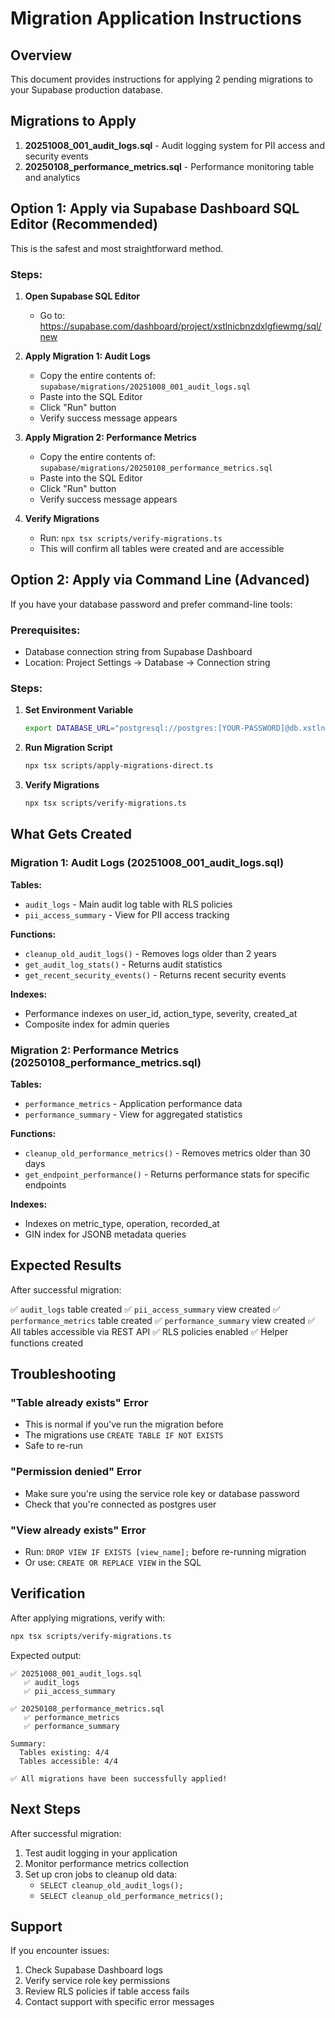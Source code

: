 # Migration Application Instructions

## Overview

This document provides instructions for applying 2 pending migrations to your Supabase production database.

## Migrations to Apply

1. **20251008_001_audit_logs.sql** - Audit logging system for PII access and security events
2. **20250108_performance_metrics.sql** - Performance monitoring table and analytics

## Option 1: Apply via Supabase Dashboard SQL Editor (Recommended)

This is the safest and most straightforward method.

### Steps:

1. **Open Supabase SQL Editor**
   - Go to: https://supabase.com/dashboard/project/xstlnicbnzdxlgfiewmg/sql/new

2. **Apply Migration 1: Audit Logs**
   - Copy the entire contents of: `supabase/migrations/20251008_001_audit_logs.sql`
   - Paste into the SQL Editor
   - Click "Run" button
   - Verify success message appears

3. **Apply Migration 2: Performance Metrics**
   - Copy the entire contents of: `supabase/migrations/20250108_performance_metrics.sql`
   - Paste into the SQL Editor
   - Click "Run" button
   - Verify success message appears

4. **Verify Migrations**
   - Run: `npx tsx scripts/verify-migrations.ts`
   - This will confirm all tables were created and are accessible

## Option 2: Apply via Command Line (Advanced)

If you have your database password and prefer command-line tools:

### Prerequisites:

- Database connection string from Supabase Dashboard
- Location: Project Settings → Database → Connection string

### Steps:

1. **Set Environment Variable**

   ```bash
   export DATABASE_URL="postgresql://postgres:[YOUR-PASSWORD]@db.xstlnicbnzdxlgfiewmg.supabase.co:5432/postgres"
   ```

2. **Run Migration Script**

   ```bash
   npx tsx scripts/apply-migrations-direct.ts
   ```

3. **Verify Migrations**
   ```bash
   npx tsx scripts/verify-migrations.ts
   ```

## What Gets Created

### Migration 1: Audit Logs (20251008_001_audit_logs.sql)

**Tables:**

- `audit_logs` - Main audit log table with RLS policies
- `pii_access_summary` - View for PII access tracking

**Functions:**

- `cleanup_old_audit_logs()` - Removes logs older than 2 years
- `get_audit_log_stats()` - Returns audit statistics
- `get_recent_security_events()` - Returns recent security events

**Indexes:**

- Performance indexes on user_id, action_type, severity, created_at
- Composite index for admin queries

### Migration 2: Performance Metrics (20250108_performance_metrics.sql)

**Tables:**

- `performance_metrics` - Application performance data
- `performance_summary` - View for aggregated statistics

**Functions:**

- `cleanup_old_performance_metrics()` - Removes metrics older than 30 days
- `get_endpoint_performance()` - Returns performance stats for specific endpoints

**Indexes:**

- Indexes on metric_type, operation, recorded_at
- GIN index for JSONB metadata queries

## Expected Results

After successful migration:

✅ `audit_logs` table created
✅ `pii_access_summary` view created
✅ `performance_metrics` table created
✅ `performance_summary` view created
✅ All tables accessible via REST API
✅ RLS policies enabled
✅ Helper functions created

## Troubleshooting

### "Table already exists" Error

- This is normal if you've run the migration before
- The migrations use `CREATE TABLE IF NOT EXISTS`
- Safe to re-run

### "Permission denied" Error

- Make sure you're using the service role key or database password
- Check that you're connected as postgres user

### "View already exists" Error

- Run: `DROP VIEW IF EXISTS [view_name];` before re-running migration
- Or use: `CREATE OR REPLACE VIEW` in the SQL

## Verification

After applying migrations, verify with:

```bash
npx tsx scripts/verify-migrations.ts
```

Expected output:

```
✅ 20251008_001_audit_logs.sql
   ✅ audit_logs
   ✅ pii_access_summary

✅ 20250108_performance_metrics.sql
   ✅ performance_metrics
   ✅ performance_summary

Summary:
  Tables existing: 4/4
  Tables accessible: 4/4

✅ All migrations have been successfully applied!
```

## Next Steps

After successful migration:

1. Test audit logging in your application
2. Monitor performance metrics collection
3. Set up cron jobs to cleanup old data:
   - `SELECT cleanup_old_audit_logs();`
   - `SELECT cleanup_old_performance_metrics();`

## Support

If you encounter issues:

1. Check Supabase Dashboard logs
2. Verify service role key permissions
3. Review RLS policies if table access fails
4. Contact support with specific error messages
